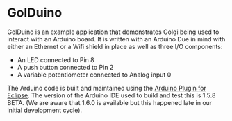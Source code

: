 # GolDuino
GolDuino is an example application that demonstrates Golgi being used to
interact with an Arduino board. It is written with an Arduino Due in mind 
with either an Ethernet or a Wifi shield in place as well as three I/O
components:

* An LED connected to Pin 8
* A push button connected to Pin 2
* A variable potentiometer connected to Analog input 0

The Arduino code is built and maintained using the [Arduino Plugin for
Eclipse](http://www.baeyens.it/eclipse). The version of the Arduino IDE
used to build and test this is 1.5.8 BETA. (We are aware that 1.6.0 is
available but this happened late in our initial development cycle). 




